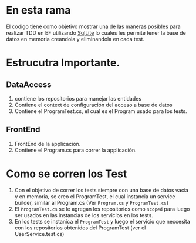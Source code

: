 # En esta rama

El codigo tiene como objetivo mostrar una de las maneras posibles para realizar TDD en EF utilizando [SqlLite](https://www.sqlite.org/) lo cuales les permite tener la base de datos en memoria creandola y eliminandola en cada test.

# Estrucutra Importante.
## DataAccess
1. contiene los repositorios para manejar las entidades
2. Contiene el context de configuración del acceso a base de datos
3. Contiene el ProgramTest.cs, el cual es el Program usado para los tests.

## FrontEnd
1. FrontEnd de la applicación.
2. Contiene el  Program.cs para correr la applicación. 

# Como se corren los Test
1. Con el objetivo de correr los tests siempre con una base de datos vacia y en memoria, se creo el ProgramTest, el cual instancia un service builder, similar al Program.cs (Ver `Program.cs` y `ProgramTest.cs`)
2. El `ProgramTest.cs` se le agregan los repositorios como `scoped` para luego ser usados en las instancias de los servicios en los tests.
3. En los tests se instanica el `ProgramTest` y luego el servicio que neccesita con los repositorios obtenidos del ProgramTest (ver el UserService.test.cs)
